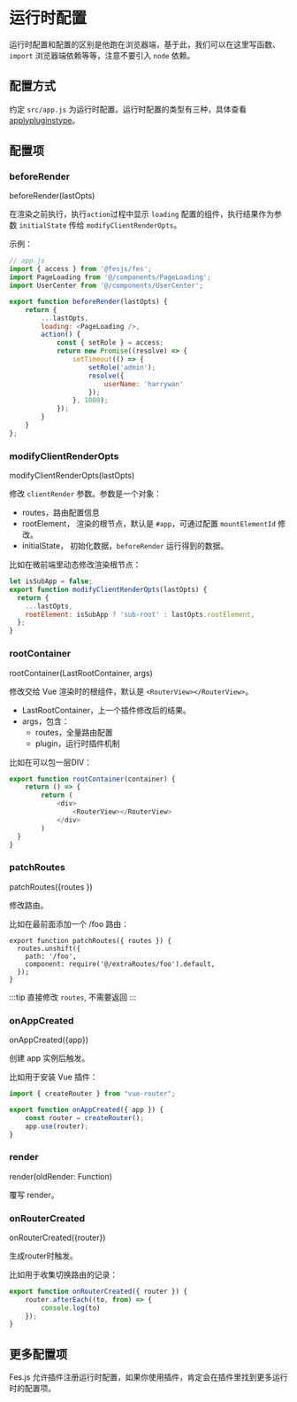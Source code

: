 # 运行时配置

运行时配置和配置的区别是他跑在浏览器端，基于此，我们可以在这里写函数、`import` 浏览器端依赖等等，注意不要引入 `node` 依赖。

## 配置方式
约定 `src/app.js` 为运行时配置。运行时配置的类型有三种，具体查看[applypluginstype](../reference/api/#applypluginstype)。

## 配置项

### beforeRender

beforeRender(lastOpts)

在渲染之前执行，执行`action`过程中显示 `loading` 配置的组件，执行结果作为参数 `initialState` 传给 `modifyClientRenderOpts`。

示例：
```js
// app.js
import { access } from '@fesjs/fes';
import PageLoading from '@/components/PageLoading';
import UserCenter from '@/components/UserCenter';

export function beforeRender(lastOpts) {
    return {
        ...lastOpts,
        loading: <PageLoading />,
        action() {
            const { setRole } = access;
            return new Promise((resolve) => {
                setTimeout(() => {
                    setRole('admin');
                    resolve({
                        userName: 'harrywan'
                    });
                }, 1000);
            });
        }
    }
};
```

### modifyClientRenderOpts

modifyClientRenderOpts(lastOpts)

修改 `clientRender` 参数。参数是一个对象：
- routes，路由配置信息
- rootElement， 渲染的根节点，默认是 `#app`，可通过配置 `mountElementId` 修改。
- initialState， 初始化数据，`beforeRender` 运行得到的数据。

比如在微前端里动态修改渲染根节点：
```js
let isSubApp = false;
export function modifyClientRenderOpts(lastOpts) {
  return {
    ...lastOpts,
    rootElement: isSubApp ? 'sub-root' : lastOpts.rootElement,    
  };
}
```

### rootContainer

rootContainer(LastRootContainer, args)

修改交给 Vue 渲染时的根组件，默认是 `<RouterView></RouterView>`。

- LastRootContainer，上一个插件修改后的结果。
- args，包含：
    - routes，全量路由配置
    - plugin，运行时插件机制

比如在可以包一层DIV：
```js
export function rootContainer(container) {
    return () => {
        return (
            <div>
                <RouterView></RouterView>
            </div>
        )
  }
}
```

### patchRoutes

patchRoutes({routes })


修改路由。

比如在最前面添加一个 /foo 路由：
```
export function patchRoutes({ routes }) {
  routes.unshift({
    path: '/foo',
    component: require('@/extraRoutes/foo').default,
  });
}
```
:::tip
直接修改 `routes`, 不需要返回
:::

### onAppCreated

onAppCreated({app})

创建 app 实例后触发。

比如用于安装 Vue 插件：
```js
import { createRouter } from "vue-router";

export function onAppCreated({ app }) {
    const router = createRouter();
    app.use(router);
}

```

### render

render(oldRender: Function)

覆写 render。

### onRouterCreated

onRouterCreated({router})

生成router时触发。

比如用于收集切换路由的记录：
```js
export function onRouterCreated({ router }) {
    router.afterEach((to, from) => {
        console.log(to)
    });
}
```

## 更多配置项
Fes.js 允许插件注册运行时配置，如果你使用插件，肯定会在插件里找到更多运行时的配置项。